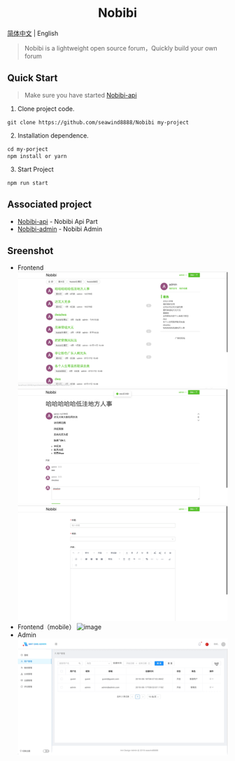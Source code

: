 <h1 align="center">Nobibi</h1>

[简体中文](./README.md) | English

> Nobibi is a lightweight open source forum，Quickly build your own forum

## Quick Start

> Make sure you have started [Nobibi-api](https://github.com/seawind8888/Nobibi-api)

1. Clone project code.

```
git clone https://github.com/seawind8888/Nobibi my-project
```

2. Installation dependence.

```
cd my-porject
npm install or yarn
```

3. Start Project

```
npm run start
```

## Associated project

- [Nobibi-api](https://github.com/seawind8888/Nobibi-api) - Nobibi Api Part
- [Nobibi-admin](https://github.com/seawind8888/Nobibi-admin) - Nobibi Admin

## Sreenshot

- Frontend
  ![image](/screenshot/screenshot1.png)
  ![image](/screenshot/screenshot2.png)
  ![image](/screenshot/screenshot3.png)
- Frontend（mobile）
  ![image](/screenshot/mobile.jpg)
- Admin
  ![image](/screenshot/demo.gif)
